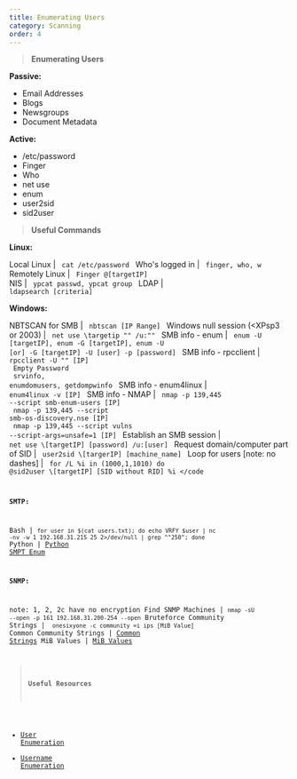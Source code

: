 ```yaml
---
title: Enumerating Users 
category: Scanning
order: 4
---
```


> **Enumerating Users**

**Passive:**

* Email Addresses
* Blogs
* Newsgroups
* Document Metadata

**Active:**

* /etc/password
* Finger
* Who
* net use
* enum
* user2sid
* sid2user

> **Useful Commands**

**Linux:**

Local Linux | <code> cat /etc/password </code>
Who's logged in | <code> finger, who, w </code>
Remotely Linux | <code> Finger @[targetIP] </code>
NIS | <code> ypcat passwd, ypcat group </code>
LDAP | <code> ldapsearch [criteria] </code>

**Windows:**

NBTSCAN for SMB | <code> nbtscan [IP Range] </code>
Windows null session (<XPsp3 or 2003) |  <code> net use \\targetip "" /u:"" </code>
SMB info - enum | <code> enum -U [targetIP], enum -G [targetIP],  enum -U [or] -G [targetIP] -U [user] -p [password] </code>
SMB info - rpcclient | <code> rpcclient -U "" [IP] <br> Empty Password <br> srvinfo, enumdomusers, getdompwinfo </code>
SMB info - enum4linux | <code> enum4linux -v [IP] </code>
SMB info - NMAP | <code> nmap -p 139,445 --script smb-enum-users [IP] <br> nmap -p 139,445 --script smb-os-discovery.nse [IP] <br> nmap -p 139,445 --script vulns --script-args=unsafe=1 [IP] </code>
Establish an SMB session | <code> net use \\[targetIP] [password] /u:[user] </code>
Request domain/computer part of SID | <code> user2sid \\[targerIP] [machine_name]  </code>
Loop for users  [note: no dashes] | <code> for /L %i in (1000,1,1010) do @sid2user \\[targetIP] [SID without RID] %i  </code

**SMTP:**

Bash | <code>for user in $(cat users.txt); do echo VRFY $user | nc -nv -w 1 192.168.31.215 25 2>/dev/null | grep ^"250"; done </code>
Python | [Python SMPT Enum](https://github.com/BinaryExile/Scripts/tree/master/Recon)

**SNMP:**

note: 1, 2, 2c have no encryption
Find SNMP Machines | <code>nmap -sU --open -p 161 192.168.31.200-254 --open</code>
Bruteforce Community Strings | <code> onesixyone -c community =i ips [MiB Value] </code>
Common Community Strings | [Common Strings](https://github.com/danielmiessler/SecLists/blob/master/Discovery/SNMP/common-snmp-community-strings.txt)
MiB Values | [MiB Values](http://www.oidview.com/mibs/311/md-311-1.html)


> **Useful Resources**

* [User Enumeration](http://pentestmonkey.net/category/tools/user-enumeration)
* [Username Enumeration](https://highon.coffee/blog/penetration-testing-tools-cheat-sheet/#username-enumeration)

